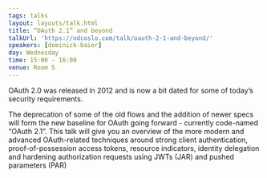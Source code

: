 ```yaml
---
tags: talks
layout: layouts/talk.html
title: “OAuth 2.1” and beyond
talkUrl: 'https://ndcoslo.com/talk/oauth-2-1-and-beyond/'
speakers: [dominick-baier]
day: Wednesday
time: 15:00 - 16:00
venue: Room 5
---
```

OAuth 2.0 was released in 2012 and is now a bit dated for some of today’s security requirements. 

The deprecation of some of the old flows and the addition of newer specs will form the new baseline for OAuth going forward - currently code-named “OAuth 2.1”. This talk will give you an overview of the more modern and advanced OAuth-related techniques around strong client authentication, proof-of-possession access tokens, resource indicators, identity delegation and hardening authorization requests using JWTs (JAR) and pushed parameters (PAR)